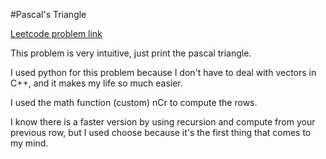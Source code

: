 #Pascal's Triangle

[Leetcode problem link](https://oj.leetcode.com/problems/pascals-triangle/)

This problem is very intuitive, just print the pascal triangle.

I used python for this problem because I don't have to deal with vectors in C++, and it makes my life so much easier.

I used the math function (custom) nCr to compute the rows. 

I know there is a faster version by using recursion and compute from your previous row, but I used choose because it's the first thing that comes to my mind.